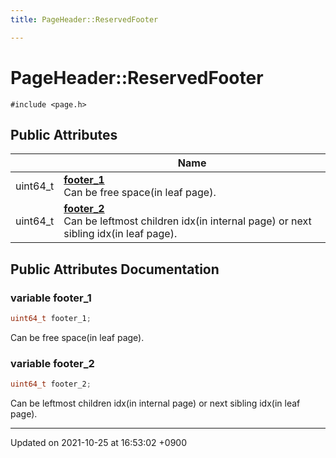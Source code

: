 ```yaml
---
title: PageHeader::ReservedFooter

---
```


# PageHeader::ReservedFooter






`#include <page.h>`

## Public Attributes

|                | Name           |
| -------------- | -------------- |
| uint64_t | **[footer_1](/Classes/structPageHeader_1_1ReservedFooter#variable-footer-1)** <br>Can be free space(in leaf page).  |
| uint64_t | **[footer_2](/Classes/structPageHeader_1_1ReservedFooter#variable-footer-2)** <br>Can be leftmost children idx(in internal page) or next sibling idx(in leaf page).  |

## Public Attributes Documentation

### variable footer_1

```cpp
uint64_t footer_1;
```

Can be free space(in leaf page). 

### variable footer_2

```cpp
uint64_t footer_2;
```

Can be leftmost children idx(in internal page) or next sibling idx(in leaf page). 

-------------------------------

Updated on 2021-10-25 at 16:53:02 +0900